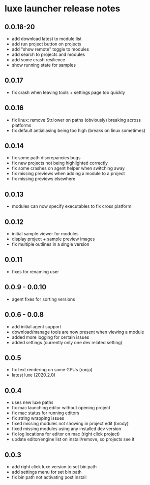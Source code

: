# luxe launcher release notes

## 0.0.18-20

- add download latest to module list
- add run project button on projects
- add "show remote" toggle to modules
- add search to projects and modules
- add some crash resilience 
- show running state for samples

## 0.0.17

- fix crash when leaving tools + settings page too quickly

## 0.0.16

- fix linux: remove Str.lower on paths (obviously) breaking across platforms
- fix default antialiasing being too high (breaks on linux sometimes)

## 0.0.14

- fix some path discrepancies bugs
- fix new projects not being highlighted correctly
- fix some crashes on agent helper when switching away
- fix missing previews when adding a module to a project
- fix missing previews elsewhere

## 0.0.13

- modules can now specify executables to fix cross platform

## 0.0.12

- initial sample viewer for modules
- display project + sample preview images
- fix multiple outlines in a single version

## 0.0.11

- fixes for renaming user

## 0.0.9 - 0.0.10

- agent fixes for sorting versions

## 0.0.6 - 0.0.8

- add initial agent support 
- download/manage tools are now present when viewing a module
- added more logging for certain issues 
- added settings (currently only one dev related setting)

## 0.0.5

- fix text rendering on some GPUs (ronja)
- latest luxe (2020.2.0)

## 0.0.4

- uses new luxe paths
- fix mac launching editor without opening project
- fix mac status for running editors
- fix string wrapping issues
- fixed missing modules not showing in project edit (brody)
- fixed missing modules using any installed dev version
- fix log locations for editor on mac (right click project)
- update editor/engine list on install/remove, so projects see it

## 0.0.3

- add right click luxe version to set bin path
- add settings menu for set bin path
- fix bin path not activating post install
